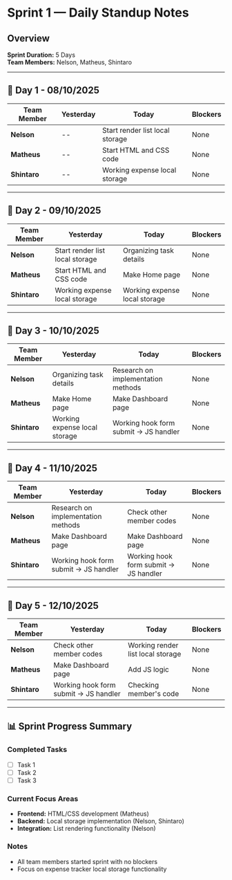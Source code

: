# Sprint 1 — Daily Standup Notes

## Overview
**Sprint Duration:** 5 Days  
**Team Members:** Nelson, Matheus, Shintaro

---

## 📅 Day 1 - 08/10/2025

| Team Member | Yesterday | Today | Blockers |
|-------------|-----------|-------|----------|
| **Nelson** | -- | Start render list local storage | None |
| **Matheus** | -- | Start HTML and CSS code | None |
| **Shintaro** | -- | Working expense local storage | None |

---

## 📅 Day 2 - 09/10/2025

| Team Member | Yesterday | Today | Blockers |
|-------------|-----------|-------|----------|
| **Nelson** | Start render list local storage | Organizing task details | None |
| **Matheus** | Start HTML and CSS code | Make Home page | None |
| **Shintaro** | Working expense local storage | Working expense local storage | None |

---

## 📅 Day 3 - 10/10/2025

| Team Member | Yesterday | Today | Blockers |
|-------------|-----------|-------|----------|
| **Nelson** | Organizing task details | Research on implementation methods | None |
| **Matheus** | Make Home page | Make Dashboard page | None |
| **Shintaro** | Working expense local storage | Working hook form submit → JS handler | None |

---

## 📅 Day 4 - 11/10/2025

| Team Member | Yesterday | Today | Blockers |
|-------------|-----------|-------|----------|
| **Nelson** | Research on implementation methods | Check other member codes | None |
| **Matheus** | Make Dashboard page | Make Dashboard page | None |
| **Shintaro** | Working hook form submit → JS handler | Working hook form submit → JS handler | None |

---

## 📅 Day 5 - 12/10/2025

| Team Member | Yesterday | Today | Blockers |
|-------------|-----------|-------|----------|
| **Nelson** | Check other member codes | Working render list local storage  | None |
| **Matheus** | Make Dashboard page | Add JS logic | None |
| **Shintaro** | Working hook form submit → JS handler | Checking member's code | None |

---

## 📊 Sprint Progress Summary

### Completed Tasks
- [ ] Task 1
- [ ] Task 2
- [ ] Task 3

### Current Focus Areas
- **Frontend:** HTML/CSS development (Matheus)
- **Backend:** Local storage implementation (Nelson, Shintaro)
- **Integration:** List rendering functionality (Nelson)

### Notes
- All team members started sprint with no blockers
- Focus on expense tracker local storage functionality